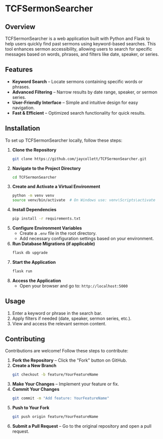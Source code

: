 # TCFSermonSearcher

## Overview
TCFSermonSearcher is a web application built with Python and Flask to help users quickly find past sermons using keyword-based searches. This tool enhances sermon accessibility, allowing users to search for specific messages based on words, phrases, and filters like date, speaker, or series.

## Features

- **Keyword Search** – Locate sermons containing specific words or phrases.
- **Advanced Filtering** – Narrow results by date range, speaker, or sermon series.
- **User-Friendly Interface** – Simple and intuitive design for easy navigation.
- **Fast & Efficient** – Optimized search functionality for quick results.

## Installation

To set up TCFSermonSearcher locally, follow these steps:

1. **Clone the Repository**
   ```sh
   git clone https://github.com/jaycollett/TCFSermonSearcher.git
   ```
2. **Navigate to the Project Directory**
   ```sh
   cd TCFSermonSearcher
   ```
3. **Create and Activate a Virtual Environment**
   ```sh
   python -m venv venv
   source venv/bin/activate  # On Windows use: venv\Scripts\activate
   ```
4. **Install Dependencies**
   ```sh
   pip install -r requirements.txt
   ```
5. **Configure Environment Variables**
   - Create a `.env` file in the root directory.
   - Add necessary configuration settings based on your environment.
6. **Run Database Migrations (if applicable)**
   ```sh
   flask db upgrade
   ```
7. **Start the Application**
   ```sh
   flask run
   ```
8. **Access the Application**
   - Open your browser and go to: `http://localhost:5000`

## Usage

1. Enter a keyword or phrase in the search bar.
2. Apply filters if needed (date, speaker, sermon series, etc.).
3. View and access the relevant sermon content.

## Contributing

Contributions are welcome! Follow these steps to contribute:

1. **Fork the Repository** – Click the "Fork" button on GitHub.
2. **Create a New Branch**
   ```sh
   git checkout -b feature/YourFeatureName
   ```
3. **Make Your Changes** – Implement your feature or fix.
4. **Commit Your Changes**
   ```sh
   git commit -m "Add feature: YourFeatureName"
   ```
5. **Push to Your Fork**
   ```sh
   git push origin feature/YourFeatureName
   ```
6. **Submit a Pull Request** – Go to the original repository and open a pull request.
